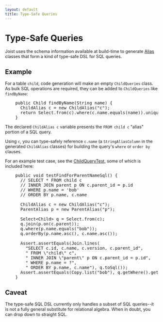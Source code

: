 ```yaml
---
layout: default
title: Type-Safe Queries
---
```


Type-Safe Queries
=================

Joist uses the schema information available at build-time to generate [Alias](aliases.html) classes that form a kind of type-safe DSL for SQL queries.

Example
-------

For a table `child`, code generation will make an empty `ChildQueries` class. As bulk SQL operations are required, they can be added to `ChildQueries` like `findByName`:

<pre name="code" class="java">
    public Child findByName(String name) {
      ChildAlias c = new ChildAlias("c");
      return Select.from(c).where(c.name.equals(name)).unique();
    }
</pre>

The declared `ChildAlias c` variable presents the `FROM child c` "alias" portion of a SQL query.

Using `c`, you can type-safely reference `c.name` (a `StringAliasColumn` in the generated `ChildAlias` classes) for building the query's `where` or `order by` clauses.

For an example test case, see the [ChildQueryTest](http://github.com/stephenh/joist/blob/aa200facb6f70cfd41282fb6153bad7521f31991/features/tests/features/domain/queries/ChildQueryTest.java), some of which is included here:

<pre name="code" class="java">
    public void testFindForParentNameSql() {
      // SELECT * FROM child c
      // INNER JOIN parent p ON c.parent_id = p.id
      // WHERE p.name = 'bob'
      // ORDER BY p.name, c.name

      ChildAlias c = new ChildAlias("c");
      ParentAlias p = new ParentAlias("p");

      Select&lt;Child&gt; q = Select.from(c);
      q.join(p.on(c.parent));
      q.where(p.name.equals("bob"));
      q.orderBy(p.name.asc(), c.name.asc());

      Assert.assertEquals(Join.lines(
        "SELECT c.id, c.name, c.version, c.parent_id",
        " FROM \"child\" c",
        " INNER JOIN \"parent\" p ON c.parent_id = p.id",
        " WHERE p.name = ?",
        " ORDER BY p.name, c.name"), q.toSql());
      Assert.assertEquals(Copy.list("bob"), q.getWhere().getParameters());
    }
</pre>

Caveat
------

The type-safe SQL DSL currently only handles a subset of SQL queries--it is not a fully general substitute for relational algebra. When in doubt, you can drop down to straight SQL.

